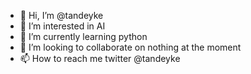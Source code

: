 - 👋 Hi, I’m @tandeyke
- 👀 I’m interested in AI
- 🌱 I’m currently learning python
- 💞️ I’m looking to collaborate on nothing at the moment
- 📫 How to reach me twitter @tandeyke

<!---
tandeyke/tandeyke is a ✨ special ✨ repository because its `README.md` (this file) appears on your GitHub profile.
You can click the Preview link to take a look at your changes.
--->
